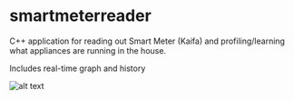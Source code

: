 # smartmeterreader
C++ application for reading out Smart Meter (Kaifa) and profiling/learning what appliances are running in the house.

Includes real-time graph and history

![alt text](https://i.imgur.com/pI4M7Hx.png)
